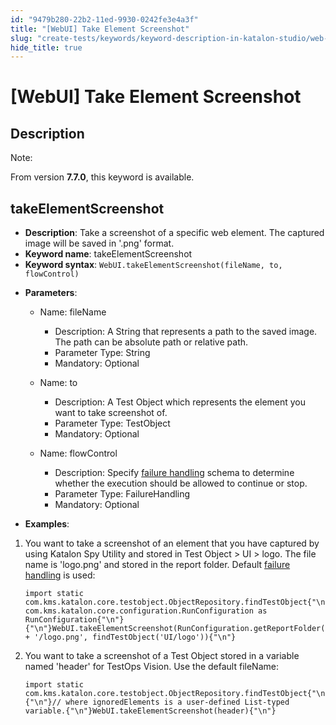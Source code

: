 ```yaml
---
id: "9479b280-22b2-11ed-9930-0242fe3e4a3f"
title: "[WebUI] Take Element Screenshot"
slug: "create-tests/keywords/keyword-description-in-katalon-studio/web-ui-keywords/webui-take-element-screenshot"
hide_title: true
---
```


# <a id="id_0" class="anchor_top_offset"/><a id="ariaid-title1" class="anchor_top_offset"/>[WebUI] Take Element Screenshot


## <a id="id_0__id" class="anchor_top_offset"/>Description

              
<div xmlns="http://www.w3.org/1999/xhtml" className="note note note_note"><span className="note__title">Note:</span> 
  <p className="p">From version <strong className="ph b">7.7.0</strong>, this keyword is
    available.</p>
</div>
      

## <a id="id_0__id_1" class="anchor_top_offset"/>takeElementScreenshot

              
<ul xmlns="http://www.w3.org/1999/xhtml" className="ul"><li className="li">     <strong className="ph b">Description</strong>: Take a screenshot of a specific     web element. The captured image will be saved in '.png'     format.</li><li className="li">     <strong className="ph b">Keyword name</strong>: takeElementScreenshot</li><li className="li">     <strong className="ph b">Keyword syntax</strong>:     <code className="ph codeph">WebUI.takeElementScreenshot(fileName, to, flowControl)</code>   </li><li className="li">     <p className="p">       <strong className="ph b">Parameters</strong>:</p>     <ul className="ul"><li className="li">         <p className="p">Name: fileName</p>         <ul className="ul"><li className="li">Description: A String that represents a path to the saved             image. The path can be absolute path or relative path.</li><li className="li">Parameter Type: String</li><li className="li">Mandatory: Optional</li></ul>       </li><li className="li">         <p className="p">Name: to</p>         <ul className="ul"><li className="li">Description: A Test Object which represents the element you             want to take screenshot of.</li><li className="li">Parameter Type: TestObject</li><li className="li">Mandatory: Optional</li></ul>       </li><li className="li">         <p className="p">Name: flowControl</p>         <ul className="ul"><li className="li">Description: Specify <a className="xref j-external-link" href="https://docs.katalon.com/katalon-studio/docs/failure-handling.html" target="_blank">failure handling</a>             schema to determine whether the execution should be allowed to             continue or stop.</li><li className="li">Parameter Type: FailureHandling</li><li className="li">Mandatory: Optional</li></ul>       </li></ul>   </li><li className="li">     <p className="p">       <strong className="ph b">Examples</strong>:</p>   </li></ul> 
      
<ol xmlns="http://www.w3.org/1999/xhtml" className="ol"><li className="li">You want to take a screenshot of an element that you have     captured by using Katalon Spy Utility and stored in Test Object     &gt; UI &gt; logo. The file name is 'logo.png' and stored in the     report folder. Default <a className="xref j-external-link" href="https://docs.katalon.com/katalon-studio/docs/failure-handling.html" target="_blank">failure handling</a> is     used:<pre className="pre codeblock"><code>import static com.kms.katalon.core.testobject.ObjectRepository.findTestObject{"\n"}import com.kms.katalon.core.configuration.RunConfiguration as RunConfiguration{"\n"}{"\n"}WebUI.takeElementScreenshot(RunConfiguration.getReportFolder() + '/logo.png', findTestObject('UI/logo')){"\n"}</code></pre></li><li className="li">You want to take a screenshot of a Test Object stored in a     variable named 'header' for TestOps Vision. Use the default     fileName:<pre className="pre codeblock"><code>import static com.kms.katalon.core.testobject.ObjectRepository.findTestObject{"\n"}{"\n"}// where ignoredElements is a user-defined List-typed variable.{"\n"}WebUI.takeElementScreenshot(header){"\n"}</code></pre></li></ol> 
                                                    
